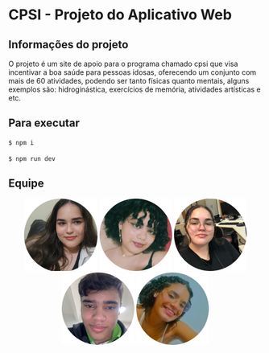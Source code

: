# CPSI - Projeto do Aplicativo Web

## Informações do projeto

<p>O projeto é um site de apoio para o programa chamado cpsi que visa incentivar a boa saúde para pessoas idosas, oferecendo um conjunto com mais de 60 atividades, podendo ser tanto físicas quanto mentais, alguns exemplos são: hidroginástica, exercícios de memória, atividades artísticas e etc.<p>

## Para executar

```
$ npm i

$ npm run dev

```

## Equipe

<div align=center>
  <a href="https://github.com/IzabelAlice"><img  src = "./equipe/foto_izabel.png" alt="Foto Izabel" height="144"></a>
  <a href="https://github.com/vivsvivs0"><img  src = "./equipe/foto_victoria.png" alt="Foto Victoria"></a>
  <a href="https://github.com/BeatrizMariaPessoa"><img  src = "./equipe/foto_beatriz.png" alt="Foto Beatriz" ></a>
  <a href="https://github.com/caua2512"><img  src = "./equipe/foto_caua.png" alt="Foto Cauã"></a>
  <a href="https://github.com/Duarda19"><img  src = "./equipe/foto_eduarda.png" alt="Foto Eduarda"></a>
</div>
